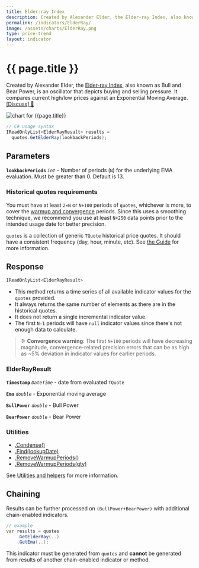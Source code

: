 ```yaml
---
title: Elder-ray Index
description: Created by Alexander Elder, the Elder-ray Index, also known as Bull and Bear Power, is an oscillator that depicts buying and selling pressure.  It compares current high/low prices against an Exponential Moving Average.
permalink: /indicators/ElderRay/
image: /assets/charts/ElderRay.png
type: price-trend
layout: indicator
---
```


# {{ page.title }}

Created by Alexander Elder, the [Elder-ray Index](https://www.investopedia.com/terms/e/elderray.asp), also known as Bull and Bear Power, is an oscillator that depicts buying and selling pressure.  It compares current high/low prices against an Exponential Moving Average.
[[Discuss] &#128172;](https://github.com/DaveSkender/Stock.Indicators/discussions/378 "Community discussion about this indicator")

![chart for {{page.title}}]({{page.image}})

```csharp
// C# usage syntax
IReadOnlyList<ElderRayResult> results =
  quotes.GetElderRay(lookbackPeriods);
```

## Parameters

**`lookbackPeriods`** _`int`_ - Number of periods (`N`) for the underlying EMA evaluation.  Must be greater than 0.  Default is 13.

### Historical quotes requirements

You must have at least `2×N` or `N+100` periods of `quotes`, whichever is more, to cover the [warmup and convergence](https://github.com/DaveSkender/Stock.Indicators/discussions/688) periods.  Since this uses a smoothing technique, we recommend you use at least `N+250` data points prior to the intended usage date for better precision.

`quotes` is a collection of generic `TQuote` historical price quotes.  It should have a consistent frequency (day, hour, minute, etc).  See [the Guide](pages/guide.md#historical-quotes) for more information.

## Response

```csharp
IReadOnlyList<ElderRayResult>
```

- This method returns a time series of all available indicator values for the `quotes` provided.
- It always returns the same number of elements as there are in the historical quotes.
- It does not return a single incremental indicator value.
- The first `N-1` periods will have `null` indicator values since there's not enough data to calculate.

>&#9886; **Convergence warning**: The first `N+100` periods will have decreasing magnitude, convergence-related precision errors that can be as high as ~5% deviation in indicator values for earlier periods.

### ElderRayResult

**`Timestamp`** _`DateTime`_ - date from evaluated `TQuote`

**`Ema`** _`double`_ - Exponential moving average

**`BullPower`** _`double`_ - Bull Power

**`BearPower`** _`double`_ - Bear Power

### Utilities

- [.Condense()](pages/utilities.md#condense)
- [.Find(lookupDate)](pages/utilities.md#find-indicator-result-by-date)
- [.RemoveWarmupPeriods()](pages/utilities.md#remove-warmup-periods)
- [.RemoveWarmupPeriods(qty)](pages/utilities.md#remove-warmup-periods)

See [Utilities and helpers](pages/utilities.md#utilities-for-indicator-results) for more information.

## Chaining

Results can be further processed on `(BullPower+BearPower)` with additional chain-enabled indicators.

```csharp
// example
var results = quotes
    .GetElderRay(..)
    .GetEma(..);
```

This indicator must be generated from `quotes` and **cannot** be generated from results of another chain-enabled indicator or method.
